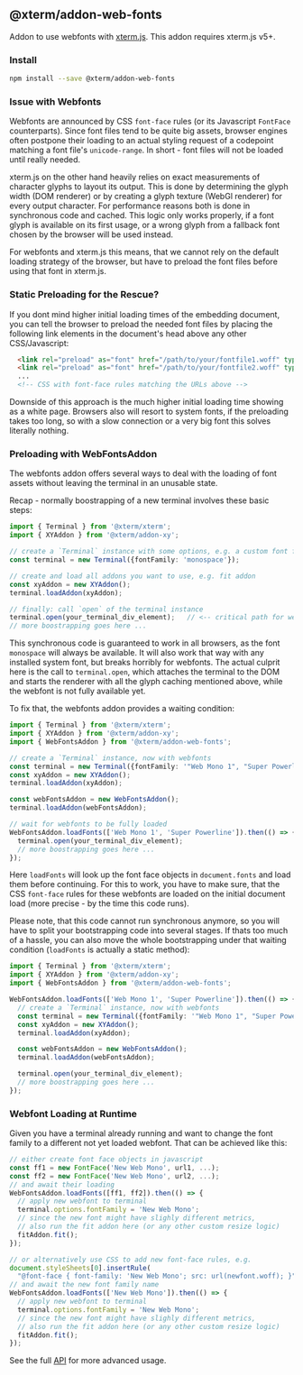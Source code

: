## @xterm/addon-web-fonts

Addon to use webfonts with [xterm.js](https://github.com/xtermjs/xterm.js). This addon requires xterm.js v5+.

### Install

```bash
npm install --save @xterm/addon-web-fonts
```

### Issue with Webfonts

Webfonts are announced by CSS `font-face` rules (or its Javascript `FontFace` counterparts). Since font files tend to be quite big assets, browser engines often postpone their loading to an actual styling request of a codepoint matching a font file's `unicode-range`. In short - font files will not be loaded until really needed.

xterm.js on the other hand heavily relies on exact measurements of character glyphs to layout its output. This is done by determining the glyph width (DOM renderer) or by creating a glyph texture (WebGl renderer) for every output character.
For performance reasons both is done in synchronous code and cached. This logic only works properly,
if a font glyph is available on its first usage, or a wrong glyph from a fallback font chosen by the browser will be used instead.

For webfonts and xterm.js this means, that we cannot rely on the default loading strategy of the browser, but have to preload the font files before using that font in xterm.js.


### Static Preloading for the Rescue?

If you dont mind higher initial loading times of the embedding document, you can tell the browser to preload the needed font files by placing the following link elements in the document's head above any other CSS/Javascript:
```html
  <link rel="preload" as="font" href="/path/to/your/fontfile1.woff" type="font/woff2" crossorigin="anonymous">
  <link rel="preload" as="font" href="/path/to/your/fontfile2.woff" type="font/woff2" crossorigin="anonymous">
  ...
  <!-- CSS with font-face rules matching the URLs above -->
```
Downside of this approach is the much higher initial loading time showing as a white page. Browsers also will resort to system fonts, if the preloading takes too long, so with a slow connection or a very big font this solves literally nothing.


### Preloading with WebFontsAddon

The webfonts addon offers several ways to deal with the loading of font assets without leaving the terminal in an unusable state.


Recap - normally boostrapping of a new terminal involves these basic steps:

```typescript
import { Terminal } from '@xterm/xterm';
import { XYAddon } from '@xterm/addon-xy';

// create a `Terminal` instance with some options, e.g. a custom font family
const terminal = new Terminal({fontFamily: 'monospace'});

// create and load all addons you want to use, e.g. fit addon
const xyAddon = new XYAddon();
terminal.loadAddon(xyAddon);

// finally: call `open` of the terminal instance
terminal.open(your_terminal_div_element);   // <-- critical path for webfonts
// more boostrapping goes here ...
```

This synchronous code is guaranteed to work in all browsers, as the font `monospace` will always be available.
It will also work that way with any installed system font, but breaks horribly for webfonts. The actual culprit here is the call to `terminal.open`, which attaches the terminal to the DOM and starts the renderer with all the glyph caching mentioned above, while the webfont is not fully available yet.

To fix that, the webfonts addon provides a waiting condition:
```typescript
import { Terminal } from '@xterm/xterm';
import { XYAddon } from '@xterm/addon-xy';
import { WebFontsAddon } from '@xterm/addon-web-fonts';

// create a `Terminal` instance, now with webfonts
const terminal = new Terminal({fontFamily: '"Web Mono 1", "Super Powerline", monospace'});
const xyAddon = new XYAddon();
terminal.loadAddon(xyAddon);

const webFontsAddon = new WebFontsAddon();
terminal.loadAddon(webFontsAddon);

// wait for webfonts to be fully loaded
WebFontsAddon.loadFonts(['Web Mono 1', 'Super Powerline']).then(() => {
  terminal.open(your_terminal_div_element);
  // more boostrapping goes here ...
});
```
Here `loadFonts` will look up the font face objects in `document.fonts` and load them before continuing.
For this to work, you have to make sure, that the CSS `font-face` rules for these webfonts are loaded
on the initial document load (more precise - by the time this code runs).

Please note, that this code cannot run synchronous anymore, so you will have to split your
bootstrapping code into several stages. If thats too much of a hassle, you can also move the whole
bootstrapping under that waiting condition (`loadFonts` is actually a static method):
```typescript
import { Terminal } from '@xterm/xterm';
import { XYAddon } from '@xterm/addon-xy';
import { WebFontsAddon } from '@xterm/addon-web-fonts';

WebFontsAddon.loadFonts(['Web Mono 1', 'Super Powerline']).then(() => {
  // create a `Terminal` instance, now with webfonts
  const terminal = new Terminal({fontFamily: '"Web Mono 1", "Super Powerline", monospace'});
  const xyAddon = new XYAddon();
  terminal.loadAddon(xyAddon);

  const webFontsAddon = new WebFontsAddon();
  terminal.loadAddon(webFontsAddon);

  terminal.open(your_terminal_div_element);
  // more boostrapping goes here ...
});
```

### Webfont Loading at Runtime

Given you have a terminal already running and want to change the font family to a different not yet loaded webfont.
That can be achieved like this:
```typescript
// either create font face objects in javascript
const ff1 = new FontFace('New Web Mono', url1, ...);
const ff2 = new FontFace('New Web Mono', url2, ...);
// and await their loading
WebFontsAddon.loadFonts([ff1, ff2]).then(() => {
  // apply new webfont to terminal
  terminal.options.fontFamily = 'New Web Mono';
  // since the new font might have slighly different metrics,
  // also run the fit addon here (or any other custom resize logic)
  fitAddon.fit();
});

// or alternatively use CSS to add new font-face rules, e.g.
document.styleSheets[0].insertRule(
  "@font-face { font-family: 'New Web Mono'; src: url(newfont.woff); }", 0);
// and await the new font family name
WebFontsAddon.loadFonts(['New Web Mono']).then(() => {
  // apply new webfont to terminal
  terminal.options.fontFamily = 'New Web Mono';
  // since the new font might have slighly different metrics,
  // also run the fit addon here (or any other custom resize logic)
  fitAddon.fit();
});
```


See the full [API](https://github.com/xtermjs/xterm.js/blob/master/addons/addon-web-fonts/typings/addon-web-fonts.d.ts) for more advanced usage.
